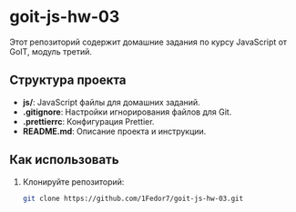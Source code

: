 # goit-js-hw-03

Этот репозиторий содержит домашние задания по курсу JavaScript от GoIT, модуль третий.

## Структура проекта

- **js/**: JavaScript файлы для домашних заданий.
- **.gitignore**: Настройки игнорирования файлов для Git.
- **.prettierrc**: Конфигурация Prettier.
- **README.md**: Описание проекта и инструкции.

## Как использовать

1. Клонируйте репозиторий:
   ```sh
   git clone https://github.com/1Fedor7/goit-js-hw-03.git